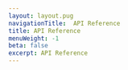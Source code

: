 ```yaml
---
layout: layout.pug
navigationTitle:  API Reference
title: API Reference
menuWeight: -1
beta: false
excerpt: API Reference
---
```

